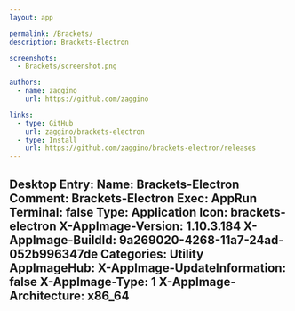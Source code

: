 ```yaml
---
layout: app

permalink: /Brackets/
description: Brackets-Electron

screenshots:
  - Brackets/screenshot.png

authors:
  - name: zaggino
    url: https://github.com/zaggino

links:
  - type: GitHub
    url: zaggino/brackets-electron
  - type: Install
    url: https://github.com/zaggino/brackets-electron/releases
---
```

Desktop Entry:
  Name: Brackets-Electron
  Comment: Brackets-Electron
  Exec: AppRun
  Terminal: false
  Type: Application
  Icon: brackets-electron
  X-AppImage-Version: 1.10.3.184
  X-AppImage-BuildId: 9a269020-4268-11a7-24ad-052b996347de
  Categories: Utility
AppImageHub:
  X-AppImage-UpdateInformation: false
  X-AppImage-Type: 1
  X-AppImage-Architecture: x86_64
---
